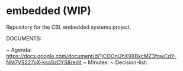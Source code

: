 # embedded (WIP)
Repository for the CBL embedded systems project.

DOCUMENTS: 

~ Agenda: https://docs.google.com/document/d/1jCOOnUhX9XBkcMZ3fowCdY-NM7VS227oX-ksaSzDYS8/edit
~ Minutes: 
~ Decision-list:
